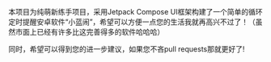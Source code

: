 本项目为纯萌新练手项目，采用Jetpack Compose UI框架构建了一个简单的循环定时提醒安卓软件“小蓝闹”，希望可以方便一点您的生活我就再高兴不过了！（虽然市面上已经有许多比这完善得多的软件哈哈哈）

同时，希望可以得到您的进一步建议，如果您不吝pull requests那就更好了!
